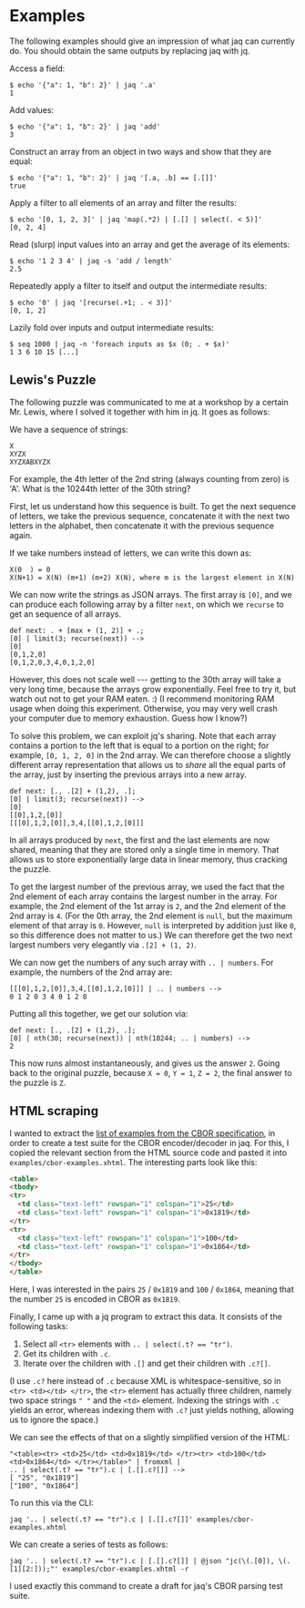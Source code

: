 # Examples

The following examples should give an impression of what jaq can currently do.
You should obtain the same outputs by replacing jaq with jq.

Access a field:

```
$ echo '{"a": 1, "b": 2}' | jaq '.a'
1
```

Add values:

```
$ echo '{"a": 1, "b": 2}' | jaq 'add'
3
```

Construct an array from an object in two ways and show that they are equal:

```
$ echo '{"a": 1, "b": 2}' | jaq '[.a, .b] == [.[]]'
true
```

Apply a filter to all elements of an array and filter the results:

```
$ echo '[0, 1, 2, 3]' | jaq 'map(.*2) | [.[] | select(. < 5)]'
[0, 2, 4]
```

Read (slurp) input values into an array and get the average of its elements:

```
$ echo '1 2 3 4' | jaq -s 'add / length'
2.5
```

Repeatedly apply a filter to itself and output the intermediate results:

```
$ echo '0' | jaq '[recurse(.+1; . < 3)]'
[0, 1, 2]
```

Lazily fold over inputs and output intermediate results:

```
$ seq 1000 | jaq -n 'foreach inputs as $x (0; . + $x)'
1 3 6 10 15 [...]
```


## Lewis's Puzzle

The following puzzle was communicated to me at a workshop by a certain Mr. Lewis,
where I solved it together with him in jq.
It goes as follows:

We have a sequence of strings:

```
X
XYZX
XYZXABXYZX
```

For example, the 4th letter of the 2nd string (always counting from zero) is 'A'.
What is the 10244th letter of the 30th string?

First, let us understand how this sequence is built.
To get the next sequence of letters,
we take the previous sequence,
concatenate it with the next two letters in the alphabet,
then concatenate it with the previous sequence again.

If we take numbers instead of letters, we can write this down as:

```
X(0  ) = 0
X(N+1) = X(N) (m+1) (m+2) X(N), where m is the largest element in X(N)
```

We can now write the strings as JSON arrays.
The first array is `[0]`, and we can produce each following array by
a filter `next`, on which we `recurse` to get an sequence of all arrays.

```
def next: . + [max + (1, 2)] + .;
[0] | limit(3; recurse(next)) -->
[0]
[0,1,2,0]
[0,1,2,0,3,4,0,1,2,0]
```

However, this does not scale well --- getting to the 30th array
will take a very long time, because the arrays grow exponentially.
Feel free to try it, but watch out not to get your RAM eaten. :)
(I recommend monitoring RAM usage when doing this experiment.
Otherwise, you may very well crash your computer due to memory exhaustion.
Guess how I know?)

To solve this problem, we can exploit jq's sharing.
Note that each array contains
a portion to the left that is equal to
a portion on the right;
for example, `[0, 1, 2, 0]` in the 2nd array.
We can therefore choose a slightly different array representation that
allows us to *share* all the equal parts of the array, just by
inserting the previous arrays into a new array.

```
def next: [., .[2] + (1,2), .];
[0] | limit(3; recurse(next)) -->
[0]
[[0],1,2,[0]]
[[[0],1,2,[0]],3,4,[[0],1,2,[0]]]
```

In all arrays produced by `next`, the first and the last elements are now
shared, meaning that they are stored only a single time in memory.
That allows us to store exponentially large data in linear memory,
thus cracking the puzzle.

To get the largest number of the previous array, we used the fact that
the 2nd element of each array contains the largest number in the array.
For example,
the 2nd element of the 1st array is `2`, and
the 2nd element of the 2nd array is `4`.
(For the 0th array, the 2nd element is `null`,
but the maximum element of that array is `0`.
However, `null` is interpreted by addition just like `0`,
so this difference does not matter to us.)
We can therefore get the two next largest numbers very elegantly via
`.[2] + (1, 2)`.

We can now get the numbers of any such array with `.. | numbers`.
For example, the numbers of the 2nd array are:

```
[[[0],1,2,[0]],3,4,[[0],1,2,[0]]] | .. | numbers -->
0 1 2 0 3 4 0 1 2 0
```

Putting all this together, we get our solution via:

```
def next: [., .[2] + (1,2), .];
[0] | nth(30; recurse(next)) | nth(10244; .. | numbers) -->
2
```

This now runs almost instantaneously, and gives us the answer `2`.
Going back to the original puzzle, because `X = 0`, `Y = 1`, `Z = 2`,
the final answer to the puzzle is `Z`.


## HTML scraping

I wanted to extract the
[list of examples from the CBOR specification](https://www.rfc-editor.org/rfc/rfc8949.html#name-examples-of-encoded-cbor-da),
in order to create a test suite for the CBOR encoder/decoder in jaq.
For this, I copied the relevant section from the HTML source code and
pasted it into `examples/cbor-examples.xhtml`.
The interesting parts look like this:

``` html
<table>
<tbody>
<tr>
  <td class="text-left" rowspan="1" colspan="1">25</td>
  <td class="text-left" rowspan="1" colspan="1">0x1819</td>
</tr>
<tr>
  <td class="text-left" rowspan="1" colspan="1">100</td>
  <td class="text-left" rowspan="1" colspan="1">0x1864</td>
</tr>
</tbody>
</table>
```

Here, I was interested in the pairs `25` / `0x1819` and `100` / `0x1864`,
meaning that the number `25` is encoded in CBOR as `0x1819`.

Finally, I came up with a jq program to extract this data.
It consists of the following tasks:

1. Select all `<tr>` elements with `.. | select(.t? == "tr")`.
2. Get its children with `.c`.
3. Iterate over the children with `.[]` and get their children with `.c?[]`.

(I use `.c?` here instead of `.c` because XML is whitespace-sensitive, so in
`<tr> <td></td> </tr>`, the `<tr>` element has actually three children, namely
two space strings `" "` and the `<td>` element.
Indexing the strings with `.c` yields an error, whereas
indexing them with `.c?` just yields nothing, allowing us to ignore the space.)

We can see the effects of that on a slightly simplified version of the HTML:

```
"<table><tr> <td>25</td> <td>0x1819</td> </tr><tr> <td>100</td> <td>0x1864</td> </tr></table>" | fromxml |
.. | select(.t? == "tr").c | [.[].c?[]] -->
[ "25", "0x1819"]
["100", "0x1864"]
```

To run this via the CLI:

```
jaq '.. | select(.t? == "tr").c | [.[].c?[]]' examples/cbor-examples.xhtml
```

We can create a series of tests as follows:

```
jaq '.. | select(.t? == "tr").c | [.[].c?[]] | @json "jc(\(.[0]), \(.[1][2:]));"' examples/cbor-examples.xhtml -r
```

I used exactly this command to create a draft for jaq's CBOR parsing test suite.

